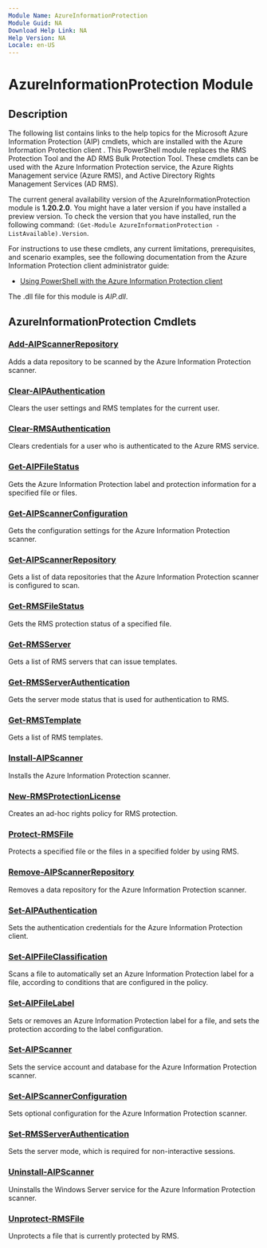 ```yaml
---
Module Name: AzureInformationProtection
Module Guid: NA
Download Help Link: NA
Help Version: NA
Locale: en-US
---
```


# AzureInformationProtection Module
## Description

The following list contains links to the help topics for the Microsoft Azure Information Protection (AIP) cmdlets, which are installed with the Azure Information Protection client . This PowerShell module replaces the RMS Protection Tool and the AD RMS Bulk Protection Tool. 
These cmdlets can be used with the Azure Information Protection service, the Azure Rights Management service (Azure RMS), and Active Directory Rights Management Services (AD RMS). 

The current general availability version of the AzureInformationProtection module is **1.20.2.0**. You might have a later version if you have installed a preview version. To check the version that you have installed, run the following command: `(Get-Module AzureInformationProtection -ListAvailable).Version`.

For instructions to use these cmdlets, any current limitations, prerequisites, and scenario examples, see the following documentation from the Azure Information Protection client administrator guide:

- [Using PowerShell with the Azure Information Protection client](/information-protection/rms-client/client-admin-guide-powershell)

The .dll file for this module is *AIP.dll*.

## AzureInformationProtection Cmdlets
### [Add-AIPScannerRepository](Add-AIPScannerRepository.md)
Adds a data repository to be scanned by the Azure Information Protection scanner. 

### [Clear-AIPAuthentication](Clear-AIPAuthentication.md)
Clears the user settings and RMS templates for the current user.

### [Clear-RMSAuthentication](Clear-RMSAuthentication.md)
Clears credentials for a user who is authenticated to the Azure RMS service.

### [Get-AIPFileStatus](Get-AIPFileStatus.md)
Gets the Azure Information Protection label and protection information for a specified file or files.

### [Get-AIPScannerConfiguration](Get-AIPScannerConfiguration.md)
Gets the configuration settings for the Azure Information Protection scanner.

### [Get-AIPScannerRepository](Get-AIPScannerRepository.md)
Gets a list of data repositories that the Azure Information Protection scanner is configured to scan.

### [Get-RMSFileStatus](Get-RMSFileStatus.md)
Gets the RMS protection status of a specified file.

### [Get-RMSServer](Get-RMSServer.md)
Gets a list of RMS servers that can issue templates.

### [Get-RMSServerAuthentication](Get-RMSServerAuthentication.md)
Gets the server mode status that is used for authentication to RMS.

### [Get-RMSTemplate](Get-RMSTemplate.md)
Gets a list of RMS templates.

### [Install-AIPScanner](Install-AIPScanner.md)
Installs the Azure Information Protection scanner.

### [New-RMSProtectionLicense](New-RMSProtectionLicense.md)
Creates an ad-hoc rights policy for RMS protection.

### [Protect-RMSFile](Protect-RMSFile.md)
Protects a specified file or the files in a specified folder by using RMS.

### [Remove-AIPScannerRepository](Remove-AIPScannerRepository.md)
Removes a data repository for the Azure Information Protection scanner. 

### [Set-AIPAuthentication](Set-AIPAuthentication.md)
Sets the authentication credentials for the Azure Information Protection client.

### [Set-AIPFileClassification](Set-AIPFileClassification.md)
Scans a file to automatically set an Azure Information Protection label for a file, according to conditions that are configured in the policy.

### [Set-AIPFileLabel](Set-AIPFileLabel.md)
Sets or removes an Azure Information Protection label for a file, and sets the protection according to the label configuration.

### [Set-AIPScanner](Set-AIPScanner.md)
Sets the service account and database for the Azure Information Protection scanner.

### [Set-AIPScannerConfiguration](Set-AIPScannerConfiguration.md)
Sets optional configuration for the Azure Information Protection scanner.

### [Set-RMSServerAuthentication](Set-RMSServerAuthentication.md)
Sets the server mode, which is required for non-interactive sessions.

### [Uninstall-AIPScanner](Uninstall-AIPScanner.md)
Uninstalls the Windows Server service for the Azure Information Protection scanner.

### [Unprotect-RMSFile](Unprotect-RMSFile.md)
Unprotects a file that is currently protected by RMS.

